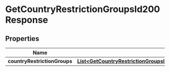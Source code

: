 

# GetCountryRestrictionGroupsId200Response


## Properties

| Name | Type | Description | Notes |
|------------ | ------------- | ------------- | -------------|
|**countryRestrictionGroups** | [**List&lt;GetCountryRestrictionGroupsId200ResponseCountryRestrictionGroupsInner&gt;**](GetCountryRestrictionGroupsId200ResponseCountryRestrictionGroupsInner.md) |  |  [optional] |



